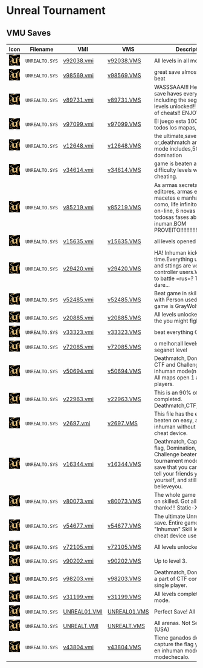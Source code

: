 # Unreal Tournament

## VMU Saves

| Icon | Filename | VMI | VMS | Description |
|------|----------|-----|-----|-------------|
| ![Unreal Tournament](../icons/UNREALTO.SYS.GIF) | `UNREALTO.SYS` | [v92038.vmi](v92038.vmi) | [v92038.VMS](v92038.VMS) | All levels in all modes  |
| ![Unreal Tournament](../icons/UNREALTO.SYS.GIF) | `UNREALTO.SYS` | [v98569.vmi](v98569.vmi) | [v98569.VMS](v98569.VMS) | great save almost erey thing beat  |
| ![Unreal Tournament](../icons/UNREALTO.SYS.GIF) | `UNREALTO.SYS` | [v89731.vmi](v89731.vmi) | [v89731.VMS](v89731.VMS) | WASSSAAA!!! Here it is! this save haves everything, including the sega's locked levels unlocked!! withou the of cheats!! ENJOY!!!  |
| ![Unreal Tournament](../icons/UNREALTO.SYS.GIF) | `UNREALTO.SYS` | [v97099.vmi](v97099.vmi) | [v97099.VMS](v97099.VMS) | El juego esta 100%100 todos los mapas,etc...  |
| ![Unreal Tournament](../icons/UNREALTO.SYS.GIF) | `UNREALTO.SYS` | [v12648.vmi](v12648.vmi) | [v12648.VMS](v12648.VMS) | the ultimate,save game or,deathmatch and.CTF mode includes,50%for domination  |
| ![Unreal Tournament](../icons/UNREALTO.SYS.GIF) | `UNREALTO.SYS` | [v34614.vmi](v34614.vmi) | [v34614.VMS](v34614.VMS) | game is beaten at all difficulty levels without cheating.  |
| ![Unreal Tournament](../icons/UNREALTO.SYS.GIF) | `UNREALTO.SYS` | [v85219.vmi](v85219.vmi) | [v85219.VMS](v85219.VMS) | As armas secretas dos editores, armas especiais, macetes e manhasdiversos como, life infinito parajogar on-line, 6 novas armas, e todosas fases abertas no inuman.BOM PROVEITO!!!!!!!!!!!!  |
| ![Unreal Tournament](../icons/UNREALTO.SYS.GIF) | `UNREALTO.SYS` | [v15635.vmi](v15635.vmi) | [v15635.VMS](v15635.VMS) | all levels opened  |
| ![Unreal Tournament](../icons/UNREALTO.SYS.GIF) | `UNREALTO.SYS` | [v29420.vmi](v29420.vmi) | [v29420.VMS](v29420.VMS) | HA! Inhuman kicked in no time.Everything unlocked and sttings are very cool for controller users.Who wants to battle =rus=? Try, if you dare...  |
| ![Unreal Tournament](../icons/UNREALTO.SYS.GIF) | `UNREALTO.SYS` | [v52485.vmi](v52485.vmi) | [v52485.VMS](v52485.VMS) | Beat game in skilled mode with Person used to beat game is GrayWolf.  |
| ![Unreal Tournament](../icons/UNREALTO.SYS.GIF) | `UNREALTO.SYS` | [v20885.vmi](v20885.vmi) | [v20885.VMS](v20885.VMS) | All levels unlockedCareful in the you might fight.....me.  |
| ![Unreal Tournament](../icons/UNREALTO.SYS.GIF) | `UNREALTO.SYS` | [v33323.vmi](v33323.vmi) | [v33323.VMS](v33323.VMS) | beat everything GREAT SAVE  |
| ![Unreal Tournament](../icons/UNREALTO.SYS.GIF) | `UNREALTO.SYS` | [v72085.vmi](v72085.vmi) | [v72085.VMS](v72085.VMS) | o melhor:all levels inclued seganet level  |
| ![Unreal Tournament](../icons/UNREALTO.SYS.GIF) | `UNREALTO.SYS` | [v50694.vmi](v50694.vmi) | [v50694.VMS](v50694.VMS) | Deathmatch, Domination, CTF and Challenge clear on inhuman mode(no cheats). All maps open 1 and 2 players.   |
| ![Unreal Tournament](../icons/UNREALTO.SYS.GIF) | `UNREALTO.SYS` | [v22963.vmi](v22963.vmi) | [v22963.VMS](v22963.VMS) | This is an 90% of the game completed. Deathmatch,CTF,Domination.  |
| ![Unreal Tournament](../icons/UNREALTO.SYS.GIF) | `UNREALTO.SYS` | [v2697.vmi](v2697.vmi) | [v2697.VMS](v2697.VMS) | This file has the entire game beaten on easy, and on inhuman without the use of a cheat device.    |
| ![Unreal Tournament](../icons/UNREALTO.SYS.GIF) | `UNREALTO.SYS` | [v16344.vmi](v16344.vmi) | [v16344.VMS](v16344.VMS) | Deathmatch, Capture the flag, Domination, and Challenge beaten in tournament mode on easy.A save that you can actually tell your friends you did by yourself, and still have them believeyou.  |
| ![Unreal Tournament](../icons/UNREALTO.SYS.GIF) | `UNREALTO.SYS` | [v80073.vmi](v80073.vmi) | [v80073.VMS](v80073.VMS) | The whole game completed on skilled. Got all trophies. thankx!!! Static-X  |
| ![Unreal Tournament](../icons/UNREALTO.SYS.GIF) | `UNREALTO.SYS` | [v54677.vmi](v54677.vmi) | [v54677.VMS](v54677.VMS) | The ultimate Unreal game save. Entire game beat on "Inhuman" Skill level.No cheat device used.  |
| ![Unreal Tournament](../icons/UNREALTO.SYS.GIF) | `UNREALTO.SYS` | [v72105.vmi](v72105.vmi) | [v72105.VMS](v72105.VMS) | All levels unlocked!  |
| ![Unreal Tournament](../icons/UNREALTO.SYS.GIF) | `UNREALTO.SYS` | [v90202.vmi](v90202.vmi) | [v90202.VMS](v90202.VMS) | Up to level 3.  |
| ![Unreal Tournament](../icons/UNREALTO.SYS.GIF) | `UNREALTO.SYS` | [v98203.vmi](v98203.vmi) | [v98203.VMS](v98203.VMS) | Deathmatch, Domination and a part of CTF completed on single player.  |
| ![Unreal Tournament](../icons/UNREALTO.SYS.GIF) | `UNREALTO.SYS` | [v31199.vmi](v31199.vmi) | [v31199.VMS](v31199.VMS) | All levels completed in easy mode.  |
| ![Unreal Tournament](../icons/UNREALTO.SYS.GIF) | `UNREALTO.SYS` | [UNREAL01.VMI](UNREAL01.VMI) | [UNREAL01.VMS](UNREAL01.VMS) | Perfect Save! All Open! |
| ![Unreal Tournament](../icons/UNREALTO.SYS.GIF) | `UNREALTO.SYS` | [UNREALT.VMI](UNREALT.VMI) | [UNREALT.VMS](UNREALT.VMS) | All arenas. Not Sega.Net. (USA) |
| ![Unreal Tournament](../icons/UNREALTO.SYS.GIF) | `UNREALTO.SYS` | [v43804.vmi](v43804.vmi) | [v43804.VMS](v43804.VMS) | Tiene ganados deathmach, capture the flag y domination en inhuman mode y novoice modechecalo.  |
